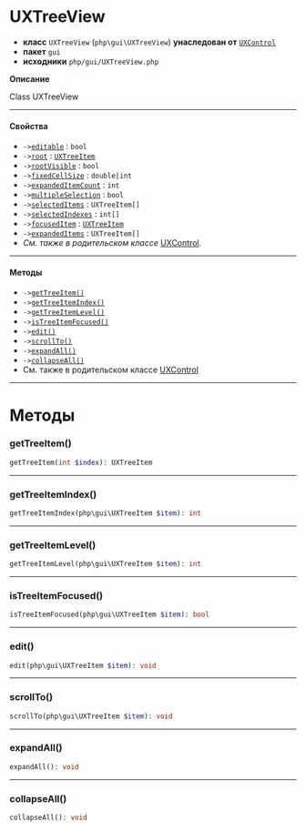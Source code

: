# UXTreeView

- **класс** `UXTreeView` (`php\gui\UXTreeView`) **унаследован от** [`UXControl`](https://github.com/jphp-group/jphp-gui-ext/blob/master/jphp-gui-ext/api-docs/classes/php/gui/UXControl.ru.md)
- **пакет** `gui`
- **исходники** `php/gui/UXTreeView.php`

**Описание**

Class UXTreeView

---

#### Свойства

- `->`[`editable`](#prop-editable) : `bool`
- `->`[`root`](#prop-root) : [`UXTreeItem`](https://github.com/jphp-group/jphp-gui-ext/blob/master/jphp-gui-ext/api-docs/classes/php/gui/UXTreeItem.ru.md)
- `->`[`rootVisible`](#prop-rootvisible) : `bool`
- `->`[`fixedCellSize`](#prop-fixedcellsize) : `double|int`
- `->`[`expandedItemCount`](#prop-expandeditemcount) : `int`
- `->`[`multipleSelection`](#prop-multipleselection) : `bool`
- `->`[`selectedItems`](#prop-selecteditems) : `UXTreeItem[]`
- `->`[`selectedIndexes`](#prop-selectedindexes) : `int[]`
- `->`[`focusedItem`](#prop-focuseditem) : [`UXTreeItem`](https://github.com/jphp-group/jphp-gui-ext/blob/master/jphp-gui-ext/api-docs/classes/php/gui/UXTreeItem.ru.md)
- `->`[`expandedItems`](#prop-expandeditems) : `UXTreeItem[]`
- *См. также в родительском классе* [UXControl](https://github.com/jphp-group/jphp-gui-ext/blob/master/jphp-gui-ext/api-docs/classes/php/gui/UXControl.ru.md).

---

#### Методы

- `->`[`getTreeItem()`](#method-gettreeitem)
- `->`[`getTreeItemIndex()`](#method-gettreeitemindex)
- `->`[`getTreeItemLevel()`](#method-gettreeitemlevel)
- `->`[`isTreeItemFocused()`](#method-istreeitemfocused)
- `->`[`edit()`](#method-edit)
- `->`[`scrollTo()`](#method-scrollto)
- `->`[`expandAll()`](#method-expandall)
- `->`[`collapseAll()`](#method-collapseall)
- См. также в родительском классе [UXControl](https://github.com/jphp-group/jphp-gui-ext/blob/master/jphp-gui-ext/api-docs/classes/php/gui/UXControl.ru.md)

---
# Методы

<a name="method-gettreeitem"></a>

### getTreeItem()
```php
getTreeItem(int $index): UXTreeItem
```

---

<a name="method-gettreeitemindex"></a>

### getTreeItemIndex()
```php
getTreeItemIndex(php\gui\UXTreeItem $item): int
```

---

<a name="method-gettreeitemlevel"></a>

### getTreeItemLevel()
```php
getTreeItemLevel(php\gui\UXTreeItem $item): int
```

---

<a name="method-istreeitemfocused"></a>

### isTreeItemFocused()
```php
isTreeItemFocused(php\gui\UXTreeItem $item): bool
```

---

<a name="method-edit"></a>

### edit()
```php
edit(php\gui\UXTreeItem $item): void
```

---

<a name="method-scrollto"></a>

### scrollTo()
```php
scrollTo(php\gui\UXTreeItem $item): void
```

---

<a name="method-expandall"></a>

### expandAll()
```php
expandAll(): void
```

---

<a name="method-collapseall"></a>

### collapseAll()
```php
collapseAll(): void
```